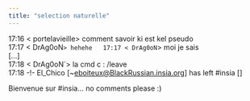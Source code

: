 ```yaml
---
title: "selection naturelle"
---
```


17:16 < portelavieille> comment savoir ki est kel pseudo  
17:17 < DrAg0oN`> hehehe  
17:17 < DrAg0oN`> moi je sais  
[...]  
17:18 < DrAg0oN`> la cmd c : /leave  
17:18 -!- El_Chico [~eboiteux@BlackRussian.insia.org] has left #insia []

Bienvenue sur #insia... no comments please :)

